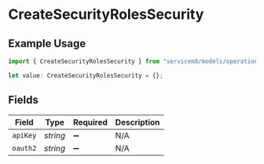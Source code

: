 # CreateSecurityRolesSecurity

## Example Usage

```typescript
import { CreateSecurityRolesSecurity } from "servicem8/models/operations";

let value: CreateSecurityRolesSecurity = {};
```

## Fields

| Field              | Type               | Required           | Description        |
| ------------------ | ------------------ | ------------------ | ------------------ |
| `apiKey`           | *string*           | :heavy_minus_sign: | N/A                |
| `oauth2`           | *string*           | :heavy_minus_sign: | N/A                |